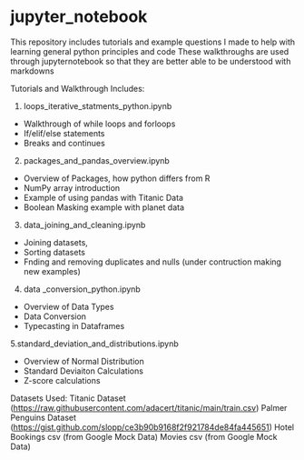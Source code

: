 # jupyter_notebook

This repository includes tutorials and example questions I made to help with learning general python principles and code
These walkthroughs are used through jupyternotebook so that they are better able to be understood with markdowns

Tutorials and Walkthrough Includes:

1. loops_iterative_statments_python.ipynb
  - Walkthrough of while loops and forloops
  - If/elif/else statements
  - Breaks and continues

2. packages_and_pandas_overview.ipynb
- Overview of Packages, how python differs from R
- NumPy array introduction
- Example of using pandas with Titanic Data
- Boolean Masking example with planet data

3. data_joining_and_cleaning.ipynb
- Joining datasets, 
- Sorting datasets
- Fnding and removing duplicates and nulls (under contruction making new examples)

4. data _conversion_python.ipynb
- Overview of Data Types
- Data Conversion
- Typecasting in Dataframes

5.standard_deviation_and_distributions.ipynb
- Overview of Normal Distribution
- Standard Deviaiton Calculations
- Z-score calculations

Datasets Used:
Titanic Dataset (https://raw.githubusercontent.com/adacert/titanic/main/train.csv)
Palmer Penguins Dataset (https://gist.github.com/slopp/ce3b90b9168f2f921784de84fa445651)
Hotel Bookings csv (from Google Mock Data)
Movies csv (from Google Mock Data)
